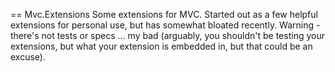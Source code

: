 == Mvc.Extensions
Some extensions for MVC. Started out as a few helpful extensions for personal use, but has somewhat bloated recently.
Warning - there's not tests or specs ... my bad (arguably, you shouldn't be testing your extensions, but what your extension is embedded in, but that could be an excuse).